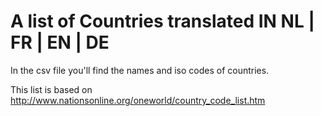 # A list of Countries translated IN NL | FR | EN | DE
In the csv file you'll find the names and iso codes of countries.

This list is based on http://www.nationsonline.org/oneworld/country_code_list.htm
